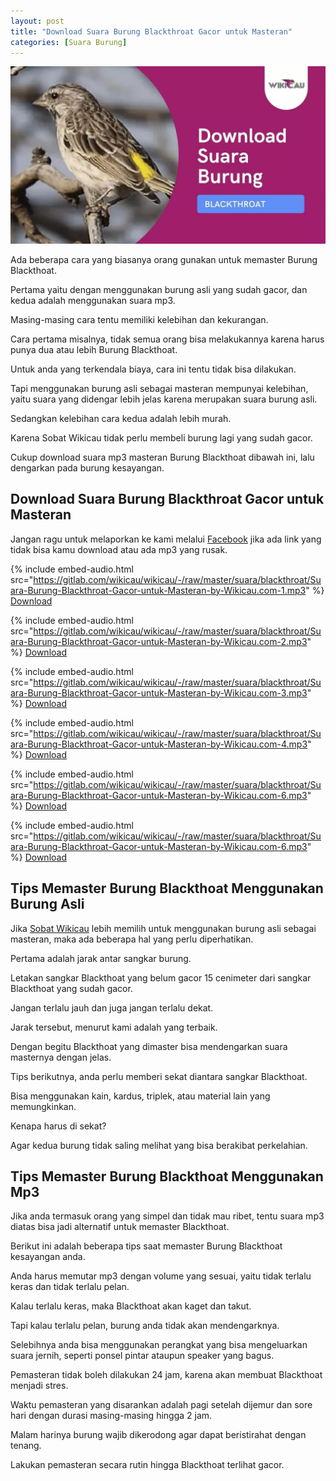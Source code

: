 ```yaml
---
layout: post
title: "Download Suara Burung Blackthroat Gacor untuk Masteran"
categories: [Suara Burung]
---
```


![](/images/suara-burung-blackthroat.webp)

Ada beberapa cara yang biasanya orang gunakan untuk memaster Burung Blackthoat.

Pertama yaitu dengan menggunakan burung asli yang sudah gacor, dan kedua adalah menggunakan suara mp3.

Masing-masing cara tentu memiliki kelebihan dan kekurangan.

Cara pertama misalnya, tidak semua orang bisa melakukannya karena harus punya dua atau lebih Burung Blackthoat.

Untuk anda yang terkendala biaya, cara ini tentu tidak bisa dilakukan.

Tapi menggunakan burung asli sebagai masteran mempunyai kelebihan, yaitu suara yang didengar lebih jelas karena merupakan suara burung asli.

Sedangkan kelebihan cara kedua adalah lebih murah.

Karena Sobat Wikicau tidak perlu membeli burung lagi yang sudah gacor.

Cukup download suara mp3 masteran Burung Blackthoat dibawah ini, lalu dengarkan pada burung kesayangan.

## Download Suara Burung Blackthroat Gacor untuk Masteran

Jangan ragu untuk melaporkan ke kami melalui [Facebook](https://facebook.com/wikicau) jika ada link yang tidak bisa kamu download atau ada mp3 yang rusak.

{% include embed-audio.html src="https://gitlab.com/wikicau/wikicau/-/raw/master/suara/blackthroat/Suara-Burung-Blackthroat-Gacor-untuk-Masteran-by-Wikicau.com-1.mp3" %}
[Download](https://bit.ly/2WWw7Sy)

{% include embed-audio.html src="https://gitlab.com/wikicau/wikicau/-/raw/master/suara/blackthroat/Suara-Burung-Blackthroat-Gacor-untuk-Masteran-by-Wikicau.com-2.mp3" %}
[Download](https://bit.ly/2Y3aqSr)

{% include embed-audio.html src="https://gitlab.com/wikicau/wikicau/-/raw/master/suara/blackthroat/Suara-Burung-Blackthroat-Gacor-untuk-Masteran-by-Wikicau.com-3.mp3" %}
[Download](https://bit.ly/2L7fBx5)

{% include embed-audio.html src="https://gitlab.com/wikicau/wikicau/-/raw/master/suara/blackthroat/Suara-Burung-Blackthroat-Gacor-untuk-Masteran-by-Wikicau.com-4.mp3" %}
[Download](https://bit.ly/2ZHDwqX)

{% include embed-audio.html src="https://gitlab.com/wikicau/wikicau/-/raw/master/suara/blackthroat/Suara-Burung-Blackthroat-Gacor-untuk-Masteran-by-Wikicau.com-6.mp3" %}
[Download](https://bit.ly/2N3BcZJ)

{% include embed-audio.html src="https://gitlab.com/wikicau/wikicau/-/raw/master/suara/blackthroat/Suara-Burung-Blackthroat-Gacor-untuk-Masteran-by-Wikicau.com-6.mp3" %}
[Download](https://bit.ly/2N3BcZJ)

## Tips Memaster Burung Blackthoat Menggunakan Burung Asli

Jika [Sobat Wikicau](https://wikicau.com/) lebih memilih untuk menggunakan burung asli sebagai masteran, maka ada beberapa hal yang perlu diperhatikan.

Pertama adalah jarak antar sangkar burung.

Letakan sangkar Blackthoat yang belum gacor 15 cenimeter dari sangkar Blackthoat yang sudah gacor.

Jangan terlalu jauh dan juga jangan terlalu dekat.

Jarak tersebut, menurut kami adalah yang terbaik.

Dengan begitu Blackthoat yang dimaster bisa mendengarkan suara masternya dengan jelas.

Tips berikutnya, anda perlu memberi sekat diantara sangkar Blackthoat.

Bisa menggunakan kain, kardus, triplek, atau material lain yang memungkinkan.

Kenapa harus di sekat?

Agar kedua burung tidak saling melihat yang bisa berakibat perkelahian.

## Tips Memaster Burung Blackthoat Menggunakan Mp3

Jika anda termasuk orang yang simpel dan tidak mau ribet, tentu suara mp3 diatas bisa jadi alternatif untuk memaster Blackthoat.

Berikut ini adalah beberapa tips saat memaster Burung Blackthoat kesayangan anda.

Anda harus memutar mp3 dengan volume yang sesuai, yaitu tidak terlalu keras dan tidak terlalu pelan.

Kalau terlalu keras, maka Blackthoat akan kaget dan takut.

Tapi kalau terlalu pelan, burung anda tidak akan mendengarknya.

Selebihnya anda bisa menggunakan perangkat yang bisa mengeluarkan suara jernih, seperti ponsel pintar ataupun speaker yang bagus.

Pemasteran tidak boleh dilakukan 24 jam, karena akan membuat Blackthoat menjadi stres.

Waktu pemasteran yang disarankan adalah pagi setelah dijemur dan sore hari dengan durasi masing-masing hingga 2 jam.

Malam harinya burung wajib dikerodong agar dapat beristirahat dengan tenang.

Lakukan pemasteran secara rutin hingga Blackthoat terlihat gacor.

